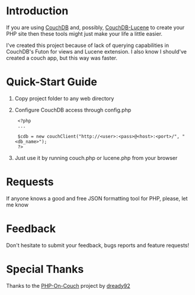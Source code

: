 Introduction
============

If you are using [CouchDB](https://github.com/apache/couchdb) and, possibly, [CouchDB-Lucene](https://github.com/rnewson/couchdb-lucene) to create your PHP site
then these tools might just make your life a little easier.

I've created this project because of lack of querying capabilities in CouchDB's Futon for views and Lucene extension. 
I also know I should've created a couch app, but this way was faster.


Quick-Start Guide
=================

1. Copy project folder to any web directory
   
2. Configure CouchDB access through config.php
        
        <?php
		...
		
        $cdb = new couchClient("http://<user>:<pass>@<host>:<port>/", "<db_name>");
		?>

3. Just use it by running couch.php or lucene.php from your browser

        
Requests
========
		
If anyone knows a good and free JSON formatting tool for PHP, please, let me know

		
Feedback
========

Don't hesitate to submit your feedback, bugs reports and feature requests! 


Special Thanks
==============

Thanks to the [PHP-On-Couch](https://github.com/dready92/PHP-on-Couch) project by [dready92](https://github.com/dready92)
